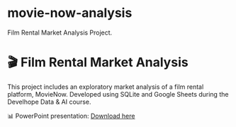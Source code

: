 # movie-now-analysis
Film Rental Market Analysis Project.


# 🎬 Film Rental Market Analysis

This project includes an exploratory market analysis of a film rental platform, MovieNow.
Developed using SQLite and Google Sheets during the Develhope Data & AI course.

📊 PowerPoint presentation: [Download here](https://github.com/vivianadimaio/movie-now-analysis/raw/main/MovieNow_ppt.pdf)
